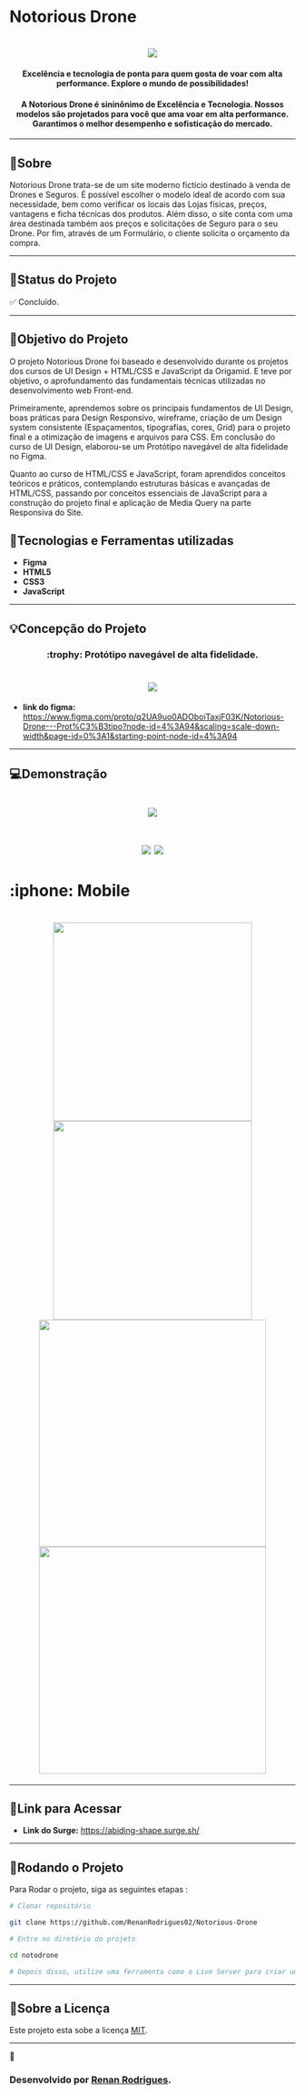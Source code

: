 <h1>
Notorious Drone 
</h1>

<h1 align="center">
    <img  src="/img/readme/ss.PNG">
</h1>

<h4 align="center"> 
Excelência e tecnologia de ponta para quem gosta de voar com alta performance. Explore o mundo de possibilidades!  
</h4>
<h4 align="center">
  A Notorious Drone é sininônimo de Excelência e Tecnologia. Nossos modelos são projetados para você que ama voar em alta performance. 
Garantimos o melhor desempenho e sofisticação do mercado.
 </h4>
 
---

##  :book:Sobre

Notorious Drone trata-se de um site moderno fictício destinado à venda de Drones e Seguros. É possível escolher o modelo ideal de acordo com sua necessidade, 
bem como verificar os locais das Lojas físicas, preços, vantagens e ficha técnicas dos produtos. Além disso, o site conta com uma área destinada também aos preços e solicitações de Seguro para o seu Drone.
Por fim, através de um Formulário, o cliente solicita o orçamento da compra.   

---
##  🧭Status do Projeto

 :white_check_mark: Concluído.

---

##  🎯Objetivo do Projeto

O projeto Notorious Drone foi baseado e desenvolvido durante os projetos dos cursos de UI Design + HTML/CSS e JavaScript da Origamid. E teve por objetivo, o aprofundamento das fundamentais técnicas
utilizadas no desenvolvimento web Front-end.

Primeiramente, aprendemos sobre os principais fundamentos de UI Design,
boas práticas para Design Responsivo, wireframe, criação de um Design system consistente (Espaçamentos, tipografias, cores, Grid) para o projeto final
e a otimização de imagens e arquivos para CSS. Em conclusão do curso de UI Design, elaborou-se um Protótipo navegável de alta fidelidade no Figma.

Quanto ao curso de HTML/CSS e JavaScript, foram aprendidos conceitos teóricos e práticos, contemplando estruturas básicas e avançadas de HTML/CSS, passando por
conceitos essenciais de JavaScript para a construção do projeto final e aplicação de Media Query na parte Responsiva do Site.



## :rocket:Tecnologias e Ferramentas utilizadas

- <b>Figma</b>
- <b>HTML5</b>
- <b>CSS3</b>
- <b>JavaScript</b>

---

## 💡Concepção do Projeto

<h3 align="center">
 :trophy: Protótipo navegável de alta fidelidade.
<h3>

<h1 align="center">
    <img  src="/img/readme/a13.PNG">
</h1> 


  
  * <b>link do figma:</b> https://www.figma.com/proto/q2UA9uo0ADOboiTaxjF03K/Notorious-Drone---Prot%C3%B3tipo?node-id=4%3A94&scaling=scale-down-width&page-id=0%3A1&starting-point-node-id=4%3A94

---
  
 ## 💻Demonstração
  
  <h1 align="center">
    <img   src="/img/readme/a1.PNG">  
</h1> 

  <h1 align="center">
    <img   src="/img/readme/a4.PNG">
    <img   src="/img/readme/a3.PNG">
</h1> 
   <h1>
    :iphone: <b>Mobile</b>
  </h1>
  <h1 align="center">
    <img  height="350px" src="/img/readme/a9.PNG">
    <img  height="350px" src="/img/readme/a10.PNG">
    <img height="400px"  src="/img/readme/a11.PNG">
    <img  height="400px" src="/img/readme/a12.PNG">
</h1> 
  
---

## 🔗Link para Acessar

- **Link do Surge:** https://abiding-shape.surge.sh/

---


## :wrench:Rodando o Projeto

Para Rodar o projeto, siga as seguintes etapas :

  ``` bash
 # Clonar repositório
  
  git clone https://github.com/RenanRodrigues02/Notorious-Drone

 # Entre no diretório do projeto
  
  cd notodrone

  # Depois disso, utilize uma ferramenta como o Live Server para criar um servidor local e executar o projeto.
```

---

## 📝Sobre a Licença

  Este projeto esta sobe a licença [MIT](https://github.com/RenanRodrigues02/Notorious-Drone/blob/main/LICENSE).
  
  ---
  
  :construction_worker: <h3>Desenvolvido por [Renan Rodrigues](https://www.linkedin.com/in/dev-renan-rodrigues/).</h3>

